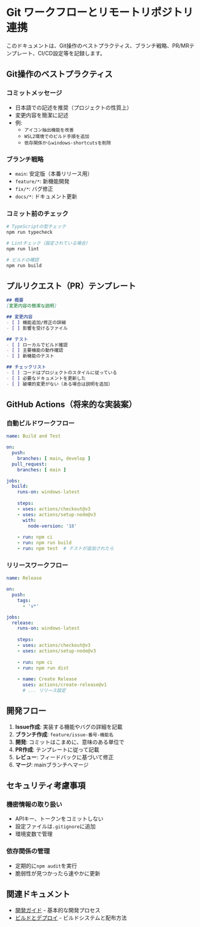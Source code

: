 # Git ワークフローとリモートリポジトリ連携

このドキュメントは、Git操作のベストプラクティス、ブランチ戦略、PR/MRテンプレート、CI/CD設定等を記録します。

## Git操作のベストプラクティス

### コミットメッセージ
- 日本語での記述を推奨（プロジェクトの性質上）
- 変更内容を簡潔に記述
- 例: 
  - `アイコン抽出機能を改善`
  - `WSL2環境でのビルド手順を追加`
  - `依存関係からwindows-shortcutsを削除`

### ブランチ戦略
- `main`: 安定版（本番リリース用）
- `feature/*`: 新機能開発
- `fix/*`: バグ修正
- `docs/*`: ドキュメント更新

### コミット前のチェック
```bash
# TypeScriptの型チェック
npm run typecheck

# Lintチェック（設定されている場合）
npm run lint

# ビルドの確認
npm run build
```

## プルリクエスト（PR）テンプレート

```markdown
## 概要
[変更内容の簡潔な説明]

## 変更内容
- [ ] 機能追加/修正の詳細
- [ ] 影響を受けるファイル

## テスト
- [ ] ローカルでビルド確認
- [ ] 主要機能の動作確認
- [ ] 新機能のテスト

## チェックリスト
- [ ] コードはプロジェクトのスタイルに従っている
- [ ] 必要なドキュメントを更新した
- [ ] 破壊的変更がない（ある場合は説明を追加）
```

## GitHub Actions（将来的な実装案）

### 自動ビルドワークフロー
```yaml
name: Build and Test

on:
  push:
    branches: [ main, develop ]
  pull_request:
    branches: [ main ]

jobs:
  build:
    runs-on: windows-latest
    
    steps:
    - uses: actions/checkout@v3
    - uses: actions/setup-node@v3
      with:
        node-version: '18'
    
    - run: npm ci
    - run: npm run build
    - run: npm test  # テストが追加されたら
```

### リリースワークフロー
```yaml
name: Release

on:
  push:
    tags:
      - 'v*'

jobs:
  release:
    runs-on: windows-latest
    
    steps:
    - uses: actions/checkout@v3
    - uses: actions/setup-node@v3
    
    - run: npm ci
    - run: npm run dist
    
    - name: Create Release
      uses: actions/create-release@v1
      # ... リリース設定
```

## 開発フロー

1. **Issue作成**: 実装する機能やバグの詳細を記載
2. **ブランチ作成**: `feature/issue-番号-機能名`
3. **開発**: コミットはこまめに、意味のある単位で
4. **PR作成**: テンプレートに従って記載
5. **レビュー**: フィードバックに基づいて修正
6. **マージ**: mainブランチへマージ

## セキュリティ考慮事項

### 機密情報の取り扱い
- APIキー、トークンをコミットしない
- 設定ファイルは`.gitignore`に追加
- 環境変数で管理

### 依存関係の管理
- 定期的に`npm audit`を実行
- 脆弱性が見つかったら速やかに更新

## 関連ドキュメント

- [開発ガイド](../guides/development.md) - 基本的な開発プロセス
- [ビルドとデプロイ](../guides/build-and-deploy.md) - ビルドシステムと配布方法